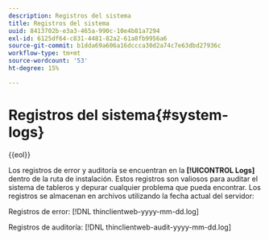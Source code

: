```yaml
---
description: Registros del sistema
title: Registros del sistema
uuid: 8413702b-e3a3-465a-990c-10e4b81a7294
exl-id: 6125df64-c831-4481-82a2-61a8fb9956a6
source-git-commit: b1dda69a606a16dccca30d2a74c7e63dbd27936c
workflow-type: tm+mt
source-wordcount: '53'
ht-degree: 15%

---
```


# Registros del sistema{#system-logs}

{{eol}}

Los registros de error y auditoría se encuentran en la **[!UICONTROL Logs]** dentro de la ruta de instalación. Estos registros son valiosos para auditar el sistema de tableros y depurar cualquier problema que pueda encontrar. Los registros se almacenan en archivos utilizando la fecha actual del servidor:

Registros de error: [!DNL thinclientweb-yyyy-mm-dd.log]

Registros de auditoría: [!DNL thinclientweb-audit-yyyy-mm-dd.log]
